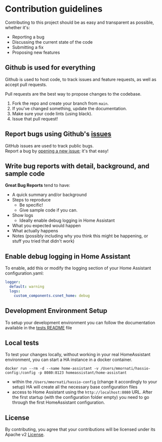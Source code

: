 # Contribution guidelines

Contributing to this project should be as easy and transparent as possible, whether it's:

- Reporting a bug
- Discussing the current state of the code
- Submitting a fix
- Proposing new features

## Github is used for everything

Github is used to host code, to track issues and feature requests, as well as accept pull requests.

Pull requests are the best way to propose changes to the codebase.

1. Fork the repo and create your branch from `main`.
2. If you've changed something, update the documentation.
3. Make sure your code lints (using black).
4. Issue that pull request!

## Report bugs using Github's [issues](https://github.com/mmornati/home-assistant-csnet-home/issues)

GitHub issues are used to track public bugs.  
Report a bug by [opening a new issue](https://github.com/mmornati/home-assistant-csnet-home/issues/new/choose); it's that easy!

## Write bug reports with detail, background, and sample code

**Great Bug Reports** tend to have:

- A quick summary and/or background
- Steps to reproduce
  - Be specific!
  - Give sample code if you can.
- Show logs
  - Ideally enable debug logging in Home Assistant
- What you expected would happen
- What actually happens
- Notes (possibly including why you think this might be happening, or stuff you tried that didn't work)

## Enable debug logging in Home Assistant

To enable, add this or modify the logging section of your Home Assistant configuration.yaml:
```yaml
logger:
  default: warning
  logs:
    custom_components.csnet_home: debug
```

## Development Environment Setup

To setup your development environment you can follow the documentation available in the [tests README](https://github.com/mmornati/home-assistant-csnet-home/blob/main/tests/README.md) file

## Local tests

To test your changes locally, without working in your real HomeAssistant environment, you can start a HA instance in a docker container.

```
docker run --rm -d --name home-assistant -v /Users/mmornati/hassio-config:/config -p 8080:8123 homeassistant/home-assistant
```

* within the `/Users/mmornati/hassio-config` (change it accordingly to your setup) HA will create all the necessary base configuration files
* access to Home Assistant using the `http://localhost:8080` URL. After the first startup (with the configuration folder empty) you need to go through the first HomeAssistant configuration.


## License

By contributing, you agree that your contributions will be licensed under its Apache v2 [License](LICENSE).